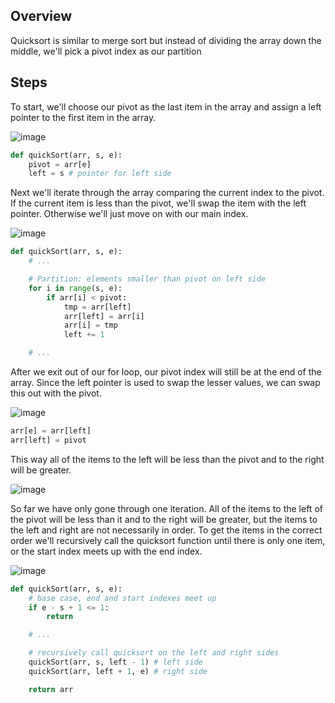 ## Overview
Quicksort is similar to merge sort but instead of dividing the array down the middle, we'll pick a pivot index as our partition

## Steps 
To start, we'll choose our pivot as the last item in the array and assign a left pointer to the first item in the array.

![image](https://github.com/mlizchap/DataStructureNotes/assets/40478204/e3e11e12-bb7f-41fb-9b66-bdac4c0f7721)


```python
def quickSort(arr, s, e):
    pivot = arr[e]
    left = s # pointer for left side
```

Next we'll iterate through the array comparing the current index to the pivot.  If the current item is less than the pivot, we'll swap the item with the left pointer.  Otherwise we'll just move on with our main index.

![image](https://github.com/mlizchap/DataStructureNotes/assets/40478204/080a9bad-ca4b-4155-873c-1b3d7581e040)


```python
def quickSort(arr, s, e):
    # ...

    # Partition: elements smaller than pivot on left side
    for i in range(s, e):
        if arr[i] < pivot:
            tmp = arr[left]
            arr[left] = arr[i]
            arr[i] = tmp
            left += 1

    # ...
```

After we exit out of our for loop, our pivot index will still be at the end of the array.  Since the left pointer is used to swap the lesser values, we can swap this out with the pivot. 

![image](https://github.com/mlizchap/DataStructureNotes/assets/40478204/ad8158eb-d7be-4431-b8c4-570b3e098c60)

```python
arr[e] = arr[left]
arr[left] = pivot
```

This way all of the items to the left will be less than the pivot and to the right will be greater.

![image](https://github.com/mlizchap/DataStructureNotes/assets/40478204/9738535e-68cf-40a3-965d-87f98acd4d41)



So far we have only gone through one iteration. All of the items to the left of the pivot will be less than it and to the right will be greater, but the items to the left and right are not necessarily in order.  To get the items in the correct order we'll recursively call the quicksort function until there is only one item, or the start index meets up with the end index.

![image](https://github.com/mlizchap/DataStructureNotes/assets/40478204/0bc939ac-bb8a-4623-80b9-bc580286b5e6)


```python
def quickSort(arr, s, e):
    # base case, end and start indexes meet up
    if e - s + 1 <= 1:
        return

    # ...

    # recursively call quicksort on the left and right sides
    quickSort(arr, s, left - 1) # left side
    quickSort(arr, left + 1, e) # right side

    return arr
```


